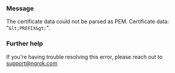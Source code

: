 
### Message
The certificate data could not be parsed as PEM. Certificate data: "`&lt;PREFIX&gt;`".

### Further help
If you're having trouble resolving this error, please reach out to [support@ngrok.com](mailto:support@ngrok.com?subject=Help%20with%20ERR_NGROK_1920)

